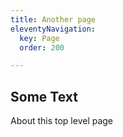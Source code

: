 ```yaml
---
title: Another page
eleventyNavigation:
  key: Page
  order: 200

---
```

## Some Text

About this top level page
